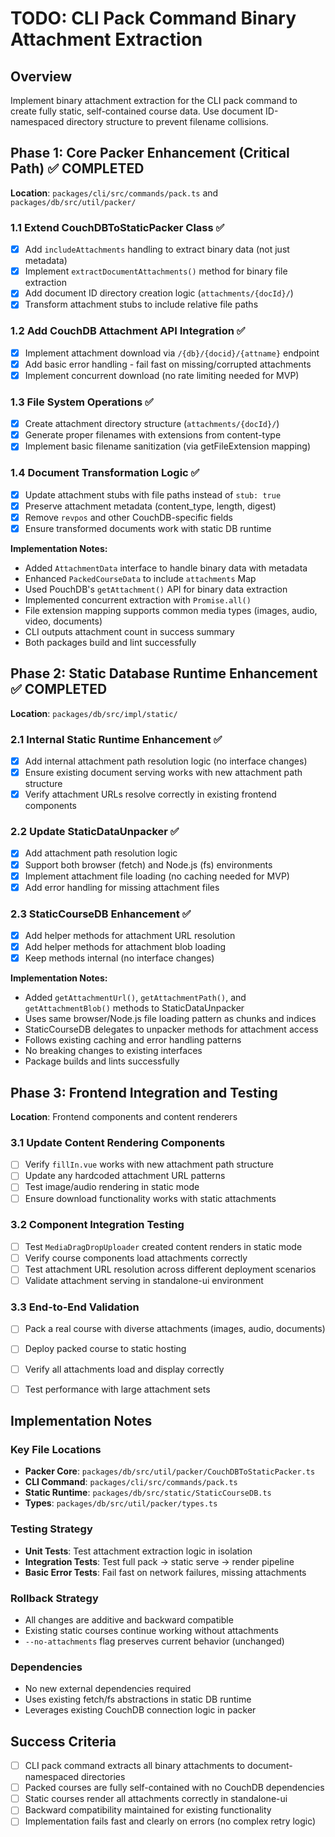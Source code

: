 # TODO: CLI Pack Command Binary Attachment Extraction

## Overview
Implement binary attachment extraction for the CLI pack command to create fully static, self-contained course data. Use document ID-namespaced directory structure to prevent filename collisions.

## Phase 1: Core Packer Enhancement (Critical Path) ✅ COMPLETED
**Location**: `packages/cli/src/commands/pack.ts` and `packages/db/src/util/packer/`

### 1.1 Extend CouchDBToStaticPacker Class ✅
- [x] Add `includeAttachments` handling to extract binary data (not just metadata)
- [x] Implement `extractDocumentAttachments()` method for binary file extraction  
- [x] Add document ID directory creation logic (`attachments/{docId}/`)
- [x] Transform attachment stubs to include relative file paths

### 1.2 Add CouchDB Attachment API Integration ✅
- [x] Implement attachment download via `/{db}/{docid}/{attname}` endpoint
- [x] Add basic error handling - fail fast on missing/corrupted attachments
- [x] Implement concurrent download (no rate limiting needed for MVP)

### 1.3 File System Operations ✅
- [x] Create attachment directory structure (`attachments/{docId}/`)
- [x] Generate proper filenames with extensions from content-type
- [x] Implement basic filename sanitization (via getFileExtension mapping)

### 1.4 Document Transformation Logic ✅
- [x] Update attachment stubs with file paths instead of `stub: true`
- [x] Preserve attachment metadata (content_type, length, digest)
- [x] Remove `revpos` and other CouchDB-specific fields
- [x] Ensure transformed documents work with static DB runtime

**Implementation Notes:**
- Added `AttachmentData` interface to handle binary data with metadata
- Enhanced `PackedCourseData` to include `attachments` Map  
- Used PouchDB's `getAttachment()` API for binary data extraction
- Implemented concurrent extraction with `Promise.all()`
- File extension mapping supports common media types (images, audio, video, documents)
- CLI outputs attachment count in success summary
- Both packages build and lint successfully


## Phase 2: Static Database Runtime Enhancement ✅ COMPLETED
**Location**: `packages/db/src/impl/static/`

### 2.1 Internal Static Runtime Enhancement ✅
- [x] Add internal attachment path resolution logic (no interface changes)
- [x] Ensure existing document serving works with new attachment path structure
- [x] Verify attachment URLs resolve correctly in existing frontend components

### 2.2 Update StaticDataUnpacker ✅
- [x] Add attachment path resolution logic
- [x] Support both browser (fetch) and Node.js (fs) environments
- [x] Implement attachment file loading (no caching needed for MVP)
- [x] Add error handling for missing attachment files

### 2.3 StaticCourseDB Enhancement ✅
- [x] Add helper methods for attachment URL resolution
- [x] Add helper methods for attachment blob loading
- [x] Keep methods internal (no interface changes)

**Implementation Notes:**
- Added `getAttachmentUrl()`, `getAttachmentPath()`, and `getAttachmentBlob()` methods to StaticDataUnpacker
- Uses same browser/Node.js file loading pattern as chunks and indices
- StaticCourseDB delegates to unpacker methods for attachment access
- Follows existing caching and error handling patterns
- No breaking changes to existing interfaces
- Package builds and lints successfully

## Phase 3: Frontend Integration and Testing
**Location**: Frontend components and content renderers

### 3.1 Update Content Rendering Components
- [ ] Verify `fillIn.vue` works with new attachment path structure
- [ ] Update any hardcoded attachment URL patterns
- [ ] Test image/audio rendering in static mode
- [ ] Ensure download functionality works with static attachments

### 3.2 Component Integration Testing
- [ ] Test `MediaDragDropUploader` created content renders in static mode
- [ ] Verify course components load attachments correctly
- [ ] Test attachment URL resolution across different deployment scenarios
- [ ] Validate attachment serving in standalone-ui environment

### 3.3 End-to-End Validation
- [ ] Pack a real course with diverse attachments (images, audio, documents)
- [ ] Deploy packed course to static hosting
- [ ] Verify all attachments load and display correctly
- [ ] Test performance with large attachment sets


## Implementation Notes

### Key File Locations
- **Packer Core**: `packages/db/src/util/packer/CouchDBToStaticPacker.ts`
- **CLI Command**: `packages/cli/src/commands/pack.ts`
- **Static Runtime**: `packages/db/src/static/StaticCourseDB.ts`
- **Types**: `packages/db/src/util/packer/types.ts`

### Testing Strategy
- **Unit Tests**: Test attachment extraction logic in isolation
- **Integration Tests**: Test full pack → static serve → render pipeline
- **Basic Error Tests**: Fail fast on network failures, missing attachments

### Rollback Strategy
- All changes are additive and backward compatible
- Existing static courses continue working without attachments
- `--no-attachments` flag preserves current behavior (unchanged)

### Dependencies
- No new external dependencies required
- Uses existing fetch/fs abstractions in static DB runtime
- Leverages existing CouchDB connection logic in packer

## Success Criteria
- [ ] CLI pack command extracts all binary attachments to document-namespaced directories
- [ ] Packed courses are fully self-contained with no CouchDB dependencies
- [ ] Static courses render all attachments correctly in standalone-ui
- [ ] Backward compatibility maintained for existing functionality
- [ ] Implementation fails fast and clearly on errors (no complex retry logic)